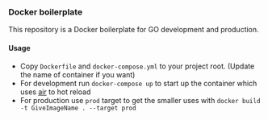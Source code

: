 ### Docker boilerplate

This repository is a Docker boilerplate for GO development and production.

#### Usage
* Copy `Dockerfile` and `docker-compose.yml` to your project root. (Update the name of container if you want)
* For development run `docker-compose up` to start up the container which uses [air](https://github.com/cosmtrek/air) to hot reload
* For production use `prod` target to get the smaller uses with `docker build -t GiveImageName . --target prod `
